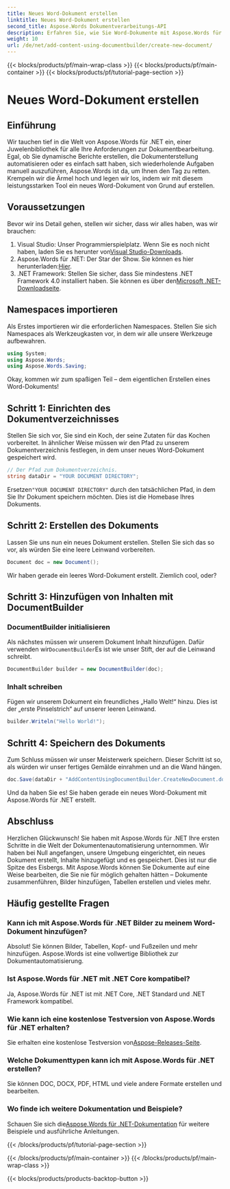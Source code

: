 ```yaml
---
title: Neues Word-Dokument erstellen
linktitle: Neues Word-Dokument erstellen
second_title: Aspose.Words Dokumentverarbeitungs-API
description: Erfahren Sie, wie Sie Word-Dokumente mit Aspose.Words für .NET erstellen. Diese Schritt-für-Schritt-Anleitung führt Sie durch den Prozess und macht die Dokumentenautomatisierung einfach.
weight: 10
url: /de/net/add-content-using-documentbuilder/create-new-document/
---
```


{{< blocks/products/pf/main-wrap-class >}}
{{< blocks/products/pf/main-container >}}
{{< blocks/products/pf/tutorial-page-section >}}

# Neues Word-Dokument erstellen

## Einführung
Wir tauchen tief in die Welt von Aspose.Words für .NET ein, einer Juwelenbibliothek für alle Ihre Anforderungen zur Dokumentbearbeitung. Egal, ob Sie dynamische Berichte erstellen, die Dokumenterstellung automatisieren oder es einfach satt haben, sich wiederholende Aufgaben manuell auszuführen, Aspose.Words ist da, um Ihnen den Tag zu retten. Krempeln wir die Ärmel hoch und legen wir los, indem wir mit diesem leistungsstarken Tool ein neues Word-Dokument von Grund auf erstellen.

## Voraussetzungen

Bevor wir ins Detail gehen, stellen wir sicher, dass wir alles haben, was wir brauchen:

1.  Visual Studio: Unser Programmierspielplatz. Wenn Sie es noch nicht haben, laden Sie es herunter von[Visual Studio-Downloads](https://visualstudio.microsoft.com/downloads/).
2.  Aspose.Words für .NET: Der Star der Show. Sie können es hier herunterladen:[Hier](https://releases.aspose.com/words/net/).
3.  .NET Framework: Stellen Sie sicher, dass Sie mindestens .NET Framework 4.0 installiert haben. Sie können es über den[Microsoft .NET-Downloadseite](https://dotnet.microsoft.com/download/dotnet-framework).

## Namespaces importieren

Als Erstes importieren wir die erforderlichen Namespaces. Stellen Sie sich Namespaces als Werkzeugkasten vor, in dem wir alle unsere Werkzeuge aufbewahren.

```csharp
using System;
using Aspose.Words;
using Aspose.Words.Saving;
```

Okay, kommen wir zum spaßigen Teil – dem eigentlichen Erstellen eines Word-Dokuments!

## Schritt 1: Einrichten des Dokumentverzeichnisses

Stellen Sie sich vor, Sie sind ein Koch, der seine Zutaten für das Kochen vorbereitet. In ähnlicher Weise müssen wir den Pfad zu unserem Dokumentverzeichnis festlegen, in dem unser neues Word-Dokument gespeichert wird.

```csharp
// Der Pfad zum Dokumentverzeichnis.
string dataDir = "YOUR DOCUMENT DIRECTORY";
```

 Ersetzen`"YOUR DOCUMENT DIRECTORY"` durch den tatsächlichen Pfad, in dem Sie Ihr Dokument speichern möchten. Dies ist die Homebase Ihres Dokuments.

## Schritt 2: Erstellen des Dokuments

Lassen Sie uns nun ein neues Dokument erstellen. Stellen Sie sich das so vor, als würden Sie eine leere Leinwand vorbereiten.

```csharp
Document doc = new Document();
```

Wir haben gerade ein leeres Word-Dokument erstellt. Ziemlich cool, oder?

## Schritt 3: Hinzufügen von Inhalten mit DocumentBuilder

### DocumentBuilder initialisieren

 Als nächstes müssen wir unserem Dokument Inhalt hinzufügen. Dafür verwenden wir`DocumentBuilder`Es ist wie unser Stift, der auf die Leinwand schreibt.

```csharp
DocumentBuilder builder = new DocumentBuilder(doc);
```

### Inhalt schreiben

Fügen wir unserem Dokument ein freundliches „Hallo Welt!“ hinzu. Dies ist der „erste Pinselstrich“ auf unserer leeren Leinwand.

```csharp
builder.Writeln("Hello World!");
```

## Schritt 4: Speichern des Dokuments

Zum Schluss müssen wir unser Meisterwerk speichern. Dieser Schritt ist so, als würden wir unser fertiges Gemälde einrahmen und an die Wand hängen.

```csharp
doc.Save(dataDir + "AddContentUsingDocumentBuilder.CreateNewDocument.docx");
```

Und da haben Sie es! Sie haben gerade ein neues Word-Dokument mit Aspose.Words für .NET erstellt.

## Abschluss

Herzlichen Glückwunsch! Sie haben mit Aspose.Words für .NET Ihre ersten Schritte in die Welt der Dokumentenautomatisierung unternommen. Wir haben bei Null angefangen, unsere Umgebung eingerichtet, ein neues Dokument erstellt, Inhalte hinzugefügt und es gespeichert. Dies ist nur die Spitze des Eisbergs. Mit Aspose.Words können Sie Dokumente auf eine Weise bearbeiten, die Sie nie für möglich gehalten hätten – Dokumente zusammenführen, Bilder hinzufügen, Tabellen erstellen und vieles mehr.

## Häufig gestellte Fragen

### Kann ich mit Aspose.Words für .NET Bilder zu meinem Word-Dokument hinzufügen?

Absolut! Sie können Bilder, Tabellen, Kopf- und Fußzeilen und mehr hinzufügen. Aspose.Words ist eine vollwertige Bibliothek zur Dokumentautomatisierung.

### Ist Aspose.Words für .NET mit .NET Core kompatibel?

Ja, Aspose.Words für .NET ist mit .NET Core, .NET Standard und .NET Framework kompatibel.

### Wie kann ich eine kostenlose Testversion von Aspose.Words für .NET erhalten?

 Sie erhalten eine kostenlose Testversion von[Aspose-Releases-Seite](https://releases.aspose.com/).

### Welche Dokumenttypen kann ich mit Aspose.Words für .NET erstellen?

Sie können DOC, DOCX, PDF, HTML und viele andere Formate erstellen und bearbeiten.

### Wo finde ich weitere Dokumentation und Beispiele?

 Schauen Sie sich die[Aspose.Words für .NET-Dokumentation](https://reference.aspose.com/words/net/) für weitere Beispiele und ausführliche Anleitungen.

{{< /blocks/products/pf/tutorial-page-section >}}

{{< /blocks/products/pf/main-container >}}
{{< /blocks/products/pf/main-wrap-class >}}

{{< blocks/products/products-backtop-button >}}
